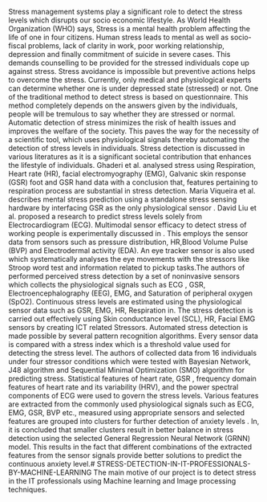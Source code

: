 Stress management systems play a significant role to detect the stress levels which disrupts our socio economic 
lifestyle. As World Health Organization (WHO) says, Stress is a mental health problem affecting the life of 
one in four citizens. Human stress leads to mental as well as socio-fiscal problems, lack of clarity in work, 
poor working relationship, depression and finally commitment of suicide in severe cases. This demands 
counselling to be provided for the stressed individuals cope up against stress. Stress avoidance is impossible 
but preventive actions helps to overcome the stress. Currently, only medical and physiological experts can 
determine whether one is under depressed state (stressed) or not. One of the traditional method to detect stress 
is based on questionnaire. This method completely depends on the answers given by the individuals, people 
will be tremulous to say whether they are stressed or normal. Automatic detection of stress minimizes the risk 
of health issues and improves the welfare of the society. This paves the way for the necessity of a scientific 
tool, which uses physiological signals thereby automating the detection of stress levels in individuals. Stress 
detection is discussed in various literatures as it is a significant societal contribution that enhances the lifestyle 
of individuals. Ghaderi et al. analysed stress using Respiration, Heart rate (HR), facial electromyography 
(EMG), Galvanic skin response (GSR) foot and GSR hand data with a conclusion that, features pertaining to 
respiration process are substantial in stress detection. Maria Viqueira et al. describes mental stress prediction 
using a standalone stress sensing hardware by interfacing GSR as the only physiological sensor . David Liu et 
al. proposed a research to predict stress levels solely from Electrocardiogram (ECG). Multimodal sensor 
efficacy to detect stress of working people is experimentally discussed in . This employs the sensor data from 
sensors such as pressure distribution, HR,Blood Volume Pulse (BVP) and Electrodermal activity (EDA). An 
eye tracker sensor is also used which systematically analyses the eye movements with the stressors like Stroop 
word test and information related to pickup tasks.The authors of performed perceived stress detection by a set 
of noninvasive sensors which collects the physiological signals such as ECG , GSR, Electroencephalography 
(EEG), EMG, and Saturation of peripheral oxygen (SpO2). Continuous stress levels are estimated using the 
physiological sensor data such as GSR, EMG, HR, Respiration in. The stress detection is carried out effectively 
using Skin conductance level (SCL), HR, Facial EMG sensors by creating ICT related Stressors. Automated 
stress detection is made possible by several pattern recognition algorithms. Every sensor data is compared 
with a stress index which is a threshold value used for detecting the stress level. The authors of collected data 
from 16 individuals under four stressor conditions which were tested with Bayesian Network, J48 algorithm 
and Sequential Minimal Optimization (SMO) algorithm for predicting stress. Statistical features of heart rate, 
GSR , frequency domain features of heart rate and its variability (HRV), and the power spectral components 
of ECG were used to govern the stress levels. Various features are extracted from the commonly used 
physiological signals such as ECG, EMG, GSR, BVP etc., measured using appropriate sensors and selected 
features are grouped into clusters for further detection of anxiety levels . In, it is concluded that smaller clusters 
result in better balance in stress detection using the selected General Regression Neural Network (GRNN) 
model. This results in the fact that different combinations of the extracted features from the sensor signals 
provide better solutions to predict the continuous anxiety level.# STRESS-DETECTION-IN-IT-PROFESSIONALS-BY-MACHINE-LEARNING
The main motive of our project is to detect stress in the IT professionals using  Machine learning and Image  processing techniques. 

